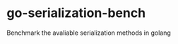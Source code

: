 go-serialization-bench
======================

Benchmark the avaliable serialization methods in golang
